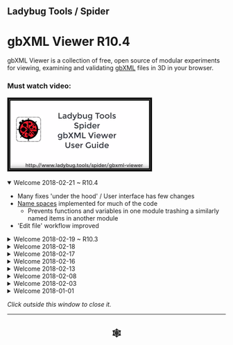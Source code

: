 
## Ladybug Tools / Spider

# gbXML Viewer R10.4

gbXML Viewer is a collection of free, open source of modular experiments for viewing, examining and validating [gbXML]( http://gbxml.org ) files in 3D in your browser.


### Must watch video:
[![gbXML Viewer User Guide]( ../../../images/gbxml-viewer-user-guide-300px.png )]( https://www.youtube.com/watch?v=YqEkc3rvxYs )


<details open>

<summary>Welcome 2018-02-21 ~ R10.4</summary>

* Many fixes 'under the hood' / User interface has few changes
* [Name spaces]( https://en.wikipedia.org/wiki/Namespace ) implemented for much of the code
	* Prevents functions and variables in one module trashing a similarly named items in another module
* 'Edit file' workflow improved

</details><details>

<summary>Welcome 2018-02-19 ~ R10.3</summary>

<p>
* Many fixes
* Menus move more smoothly
* Editing, deleting and saving all working - but testing has just started
* HUD updates with Editor and reports
</p>

</details><details>

<summary>Welcome 2018-02-18</summary>

<p>
Add Edit module. All menus movable and resizable. Many fixes throughout. In the Settings menu, the 'Explode view' feature is still not perfect but has been much improved.
</p>

</details><details>

<summary>Welcome 2018-02-17</summary>

<p>
Add three more modules: heads-up display, first person camera and save.
</p>

</details><details>

<summary>Welcome 2018-02-16</summary>

<p>
R10 first commit. A significant revision. The code is smaller, simpler and faster. About half the R9 code is in 10. The remaining modules should be available soon.

The interface give more emphasis to the model - and less to the menus. And, of course, new and more colors.
</p>

</details><details>

<summary>Welcome 2018-02-13</summary>

<p>
Settings menu: Explode view beginning to operate as desired. Still much to do to improve the user experience. Reload web page required to fully reset view.
</p>

</details><details>

<summary>Welcome 2018-02-08</summary>

<p>
Core now corrects for duplicate vertices and other errors in gbXML files. HUD adds many more buttons
</p>

</details><details>

<summary>Welcome 2018-02-03</summary>

<p>
Starting to add saving and editing. Help text added to Reports menu. Storey and Space readout in Core work better.
</p>

</details><details>

<summary>Welcome 2018-01-01</summary>

<p>
Happy new year!
</p>

<p>Please welcome gbXML Viewer R9 with its redesigned user experience.</p>

<p>The big new feature is the screen capture utility. Now you can create animated GIFs from your files.</p>

<p>2018-01-02 ~ minor fixes throughout</p>

</details>

_Click outside this window to close it._

***

<h2 onclick=divMenu.scrollTop=0; style=cursor:pointer;text-align:center; title='go to top and, btw, my web is better than your web' > &#x1f578; </h2>
